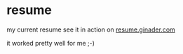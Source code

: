 resume
======

my current resume
see it in action on [resume.ginader.com](http://resume.ginader.com)

it worked pretty well for me ;-)
